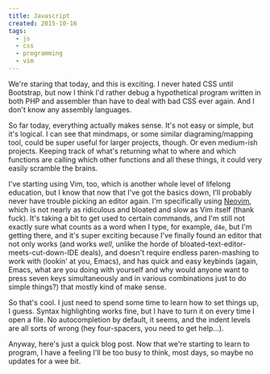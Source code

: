 ```yaml
---
title: Javascript
created: 2015-10-16
tags:
  - js
  - css
  - programming
  - vim
---
```


We're staring that today, and this is exciting. I never hated CSS until
Bootstrap, but now I think I'd rather debug a hypothetical program written in
both PHP and assembler than have to deal with bad CSS ever again. And I don't
know any assembly languages.

So far today, everything actually makes sense. It's not easy or simple, but it's
logical. I can see that mindmaps, or some similar diagraming/mapping tool, could
be super useful for larger projects, though. Or even medium-ish projects.
Keeping track of what's returning what to where and which functions are calling
which other functions and all these things, it could very easily scramble the
brains.

I've starting using Vim, too, which is another whole level of lifelong
education, but I know that now that I've got the basics down, I'll probably
never have trouble picking an editor again. I'm specifically using
[Neovim](https://neovim.io/), which is not nearly as ridiculous and bloated and
slow as Vim itself (thank fuck). It's taking a bit to get used to certain
commands, and I'm still not exactly sure what counts as a word when I type, for
example, `d4e`, but I'm getting there, and it's super exciting because I've
finally found an editor that not only works (and works _well_, unlike the horde
of bloated-text-editor-meets-cut-down-IDE deals), and doesn't require endless
paren-mashing to work with (lookin' at you, Emacs), and has quick and easy
keybinds (again, Emacs, what are you doing with yourself and why would anyone
want to press seven keys simultaneously and in various combinations just to do
simple things?) that mostly kind of make sense.

So that's cool. I just need to spend some time to learn how to set things up, I
guess. Syntax highlighting works fine, but I have to turn it on every time I
open a file. No autocompletion by default, it seems, and the indent levels are
all sorts of wrong (hey four-spacers, you need to get help...).

Anyway, here's just a quick blog post. Now that we're starting to learn to
program, I have a feeling I'll be too busy to think, most days, so maybe no
updates for a wee bit.
